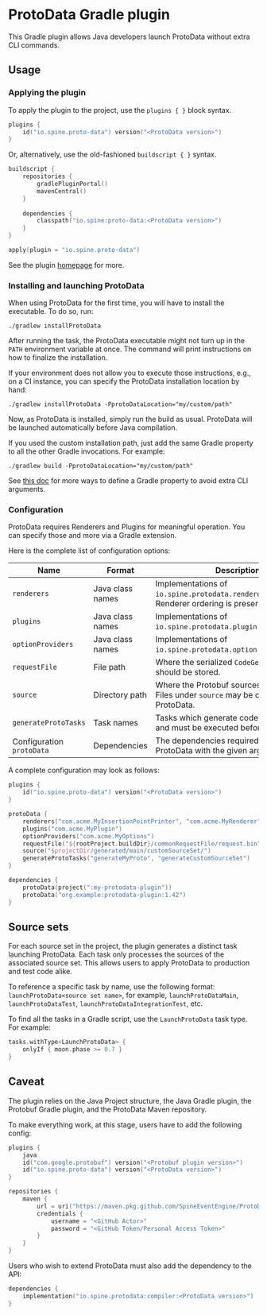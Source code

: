 # ProtoData Gradle plugin

This Gradle plugin allows Java developers launch ProtoData without extra CLI commands.

## Usage

### Applying the plugin

To apply the plugin to the project, use the `plugins { }` block syntax.

```kotlin
plugins {
    id("io.spine.proto-data") version("<ProtoData version>")
}
```

Or, alternatively, use the old-fashioned `buildscript { }` syntax.

```kotlin
buildscript {
    repositories {
        gradlePluginPortal()
        mavenCentral()
    }
    
    dependencies {
        classpath("io.spine:proto-data:<ProtoData version>")
    }
}

apply(plugin = "io.spine.proto-data")
```

See the plugin [homepage](https://plugins.gradle.org/plugin/io.spine.proto-data) for more.

### Installing and launching ProtoData

When using ProtoData for the first time, you will have to install the executable.
To do so, run:
```
./gradlew installProtoData
```
After running the task, the ProtoData executable might not turn up in the `PATH` environment
variable at once. The command will print instructions on how to finalize the installation.

If your environment does not allow you to execute those instructions, e.g., on a CI instance, you
can specify the ProtoData installation location by hand:
```
./gradlew installProtoData -PprotoDataLocation="my/custom/path"
```

Now, as ProtoData is installed, simply run the build as usual. ProtoData will be launched
automatically before Java compilation.

If you used the custom installation path, just add the same Gradle property to all the other Gradle
invocations. For example:
```
./gradlew build -PprotoDataLocation="my/custom/path"
```

See [this doc](https://docs.gradle.org/current/userguide/build_environment.html#sec:gradle_configuration_properties)
for more ways to define a Gradle property to avoid extra CLI arguments.

### Configuration

ProtoData requires Renderers and Plugins for meaningful operation. You can specify those and more
via a Gradle extension.

Here is the complete list of configuration options:

Name | Format | Description | Default value
--- | --- | --- | ---
`renderers` | Java class names | Implementations of `io.spine.protodata.renderer.Renderer`. Renderer ordering is preserved. | N/A
`plugins` | Java class names | Implementations of `io.spine.protodata.plugin.Plugin`. | N/A
`optionProviders` | Java class names | Implementations of `io.spine.protodata.option.OptionProvider`. | N/A
`requestFile` | File path | Where the serialized `CodeGeneratorRequest` should be stored. | A file under the `build` dir.
`source` | Directory path | Where the Protobuf sources are located. Files under `source` may be overridden by ProtoData. | `"$projectDir/generated/main/java"`
`generateProtoTasks` | Task names | Tasks which generate code from Protobuf and must be executed before ProtoData. | `"generateProto"`
Configuration `protoData` | Dependencies | The dependencies required to launch ProtoData with the given args. | N/A

A complete configuration may look as follows:
```kotlin
plugins {
    id("io.spine.proto-data") version("<ProtoData version>")
}

protoData {
    renderers("com.acme.MyInsertionPointPrinter", "com.acme.MyRenderer", "org.example.Renderer")
    plugins("com.acme.MyPlugin")
    optionProviders("com.acme.MyOptions")
    requestFile("${rootProject.buildDir}/commonRequestFile/request.bin")
    source("$projectDir/generated/main/customSourceSet/")
    generateProtoTasks("generateMyProto", "generateCustomSourceSet")
}

dependencies {
    protoData(project(":my-protodata-plugin"))
    protoData("org.example:protodata-plugin:1.42")
}

```

## Source sets

For each source set in the project, the plugin generates a distinct task launching ProtoData.
Each task only processes the sources of the associated source set. This allows users to apply
ProtoData to production and test code alike.

To reference a specific task by name, use the following format: `launchProtoData<source set name>`,
for example, `launchProtoDataMain`, `launchProtoDataTest`, `launchProtoDataIntegrationTest`, etc.

To find all the tasks in a Gradle script, use the `LaunchProtoData` task type. For example:
```kotlin
tasks.withType<LaunchProtoData> {
    onlyIf { moon.phase >= 0.7 }
}
```

## Caveat

The plugin relies on the Java Project structure, the Java Gradle plugin, the Protobuf Gradle
plugin, and the ProtoData Maven repository.

To make everything work, at this stage, users have to add the following config:

```kotlin
plugins {
    java
    id("com.google.protobuf") version("<Protobuf plugin version>")
    id("io.spine.proto-data") version("<ProtoData version>")
}

repositories {
    maven {
        url = uri("https://maven.pkg.github.com/SpineEventEngine/ProtoData")
        credentials {
            username = "<GitHub Actor>"
            password = "<GitHub Token/Personal Access Token>"
        }
    }
}
```

Users who wish to extend ProtoData must also add the dependency to the API:
```kotlin
dependencies {
    implementation("io.spine.protodata:compiler:<ProtoData version>")
}
```
